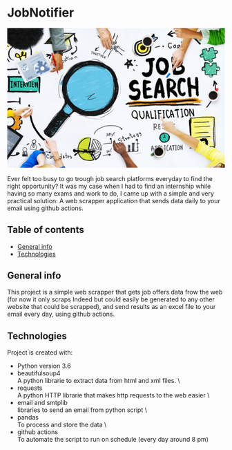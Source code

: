 # JobNotifier
![Automated jobs web scrapping](https://github.com/ibenlems/JobNotifier/blob/main/1_4oYQrqyrLmLhPtPvFw7PKg.jpeg)

Ever felt too busy to go trough job search platforms everyday to find the right opportunity? It was my case when I had to find an internship while having so many exams and work to do,  I came up with a simple and very practical solution:  A web scrapper application that sends data daily to your email using github actions.   
 
## Table of contents
* [General info](#general-info)
* [Technologies](#technologies)

## General info
This project is a simple web scrapper that gets job offers data frow the web (for now it only scraps Indeed but could easily be generated to any other website that could be scrapped), and send results as an excel file to your email every day, using github actions. 
	
## Technologies
Project is created with:
* Python version 3.6
* beautifulsoup4 \
A python librarie to extract data from html and xml files. \
* requests \
A python HTTP librarie that makes http requests to the web easier \
* email and smtplib \
libraries to send an email from python script \
* pandas \
 To process and store the data \
* github actions  \
To automate the script to run on schedule (every day around 8 pm)
	
